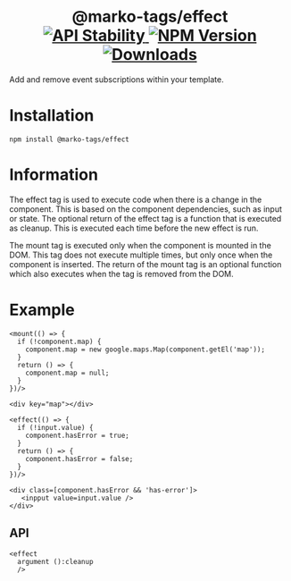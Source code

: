<h1 align="center">
  <!-- Logo -->
  <br/>
  @marko-tags/effect
	<br/>

  <!-- Stability -->
  <a href="https://nodejs.org/api/documentation.html#documentation_stability_index">
    <img src="https://img.shields.io/badge/stability-unstable-red.svg" alt="API Stability"/>
  </a>
  <!-- NPM Version -->
  <a href="https://npmjs.org/package/@marko-tags/effect">
    <img src="https://img.shields.io/npm/v/@marko-tags/effect.svg" alt="NPM Version"/>
  </a>
  <!-- Downloads -->
  <a href="https://npmjs.org/package/@marko-tags/effect">
    <img src="https://img.shields.io/npm/dm/@marko-tags/effect.svg" alt="Downloads"/>
  </a>
</h1>

Add and remove event subscriptions within your template.

# Installation

```console
npm install @marko-tags/effect
```

# Information

The effect tag is used to execute code when there is a change in the component. This is based on the component dependencies, such as input or state. The optional return of the effect tag is a function that is executed as cleanup. This is executed each time before the new effect is run.

The mount tag is executed only when the component is mounted in the DOM. This tag does not execute multiple times, but only once when the component is inserted. The return of the mount tag is an optional function which also executes when the tag is removed from the DOM.

# Example

```marko
<mount(() => {
  if (!component.map) {
    component.map = new google.maps.Map(component.getEl('map'));
  }
  return () => {
    component.map = null;
  }
})/>

<div key="map"></div>
```

```marko
<effect(() => {
  if (!input.value) {
    component.hasError = true;
  }
  return () => {
    component.hasError = false;
  }
})/>

<div class=[component.hasError && 'has-error']>
   <inpput value=input.value />
</div>
```

## API

```marko
<effect
  argument ():cleanup
  />
```
